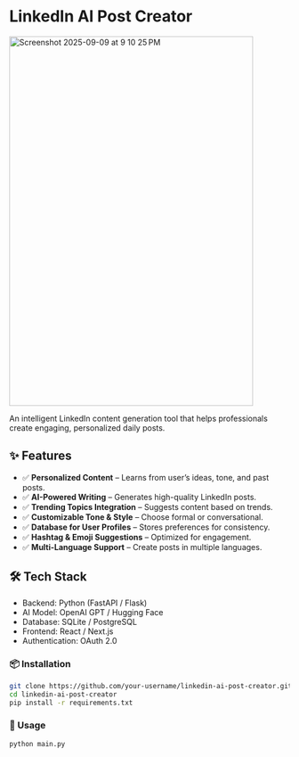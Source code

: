 <h1>LinkedIn AI Post Creator</h1>
<img width="438" height="663" alt="Screenshot 2025-09-09 at 9 10 25 PM" src="https://github.com/user-attachments/assets/d386ada1-9e11-4122-bf15-b6c4ce4b85d2" />
  <p>An intelligent LinkedIn content generation tool that helps professionals create engaging, personalized daily posts.</p>

 <h2>✨ Features</h2>
        <ul>
            <li>✅ <b>Personalized Content</b> – Learns from user’s ideas, tone, and past posts.</li>
            <li>✅ <b>AI-Powered Writing</b> – Generates high-quality LinkedIn posts.</li>
            <li>✅ <b>Trending Topics Integration</b> – Suggests content based on trends.</li>
            <li>✅ <b>Customizable Tone & Style</b> – Choose formal or conversational.</li>
            <li>✅ <b>Database for User Profiles</b> – Stores preferences for consistency.</li>
            <li>✅ <b>Hashtag & Emoji Suggestions</b> – Optimized for engagement.</li>
            <li>✅ <b>Multi-Language Support</b> – Create posts in multiple languages.</li>
        </ul>
    <h2>🛠 Tech Stack</h2>
        <ul>
            <li>Backend: Python (FastAPI / Flask)</li>
            <li>AI Model: OpenAI GPT / Hugging Face</li>
            <li>Database: SQLite / PostgreSQL</li>
            <li>Frontend: React / Next.js</li>
            <li>Authentication: OAuth 2.0</li>
        </ul>

### 📦 Installation
```bash
git clone https://github.com/your-username/linkedin-ai-post-creator.git
cd linkedin-ai-post-creator
pip install -r requirements.txt
```

### 🚀 Usage
```bash
python main.py
```
